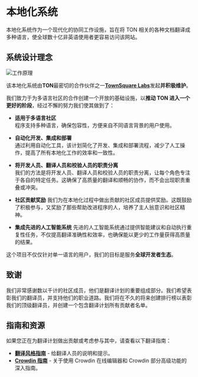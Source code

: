 # 本地化系统

本地化系统作为一个现代化的协同工作设施，旨在将 TON 相关的各种文档翻译成多种语言，使全球数十亿非英语使用者更容易访问该网站。

## 系统设计理念

![工作原理](/img/localizationProgramGuideline/localization-program.png)

该本地化系统由**TON**最密切的合作伙伴之一[**TownSquare Labs**](https://github.com/TownSquareXYZ)发起**并积极维护**。

我们致力于为多语言社区的合作创建一个开放的基础设施，以**推动 TON 进入一个更好的阶段**，经过不懈的努力我们使其做到了：

- **适用于多语言社区**\
  程序支持多种语言，确保包容性，方便来自不同语言背景的用户使用。

- **自动化开发、集成和部署**\
  通过利用自动化工具，该计划简化了开发、集成和部署流程，减少了人工操作，提高了所有本地化工作的效率和一致性。

- **将开发人员、翻译人员和校验人员的职责分离**\
  我们的方法是将开发人员、翻译人员和校验人员的职责分离，让每个角色专注于各自的特定任务。这确保了高质量的翻译和顺畅的协作，而不会出现职责重叠或冲突。

- **社区贡献奖励**
  我们为在本地化过程中做出贡献的社区成员提供奖励。这既鼓励了积极参与，又奖励了那些帮助改进程序的人，培养了主人翁意识和社区精神。

- **集成先进的人工智能系统**
  先进的人工智能系统通过提供智能建议和自动执行重复性任务，不仅提高翻译准确性和效率，也确保能以更少的工作量获得高质量的结果。

这个项目不仅仅针对单一语言的用户，我们的目标是服务**全球开发者生态**。

## 致谢

我们非常感谢数以千计的社区成员，他们是翻译计划的重要组成部分。我们希望表彰我们的翻译员，并支持他们的职业道路。我们将在不久的将来创建排行榜以表彰我们的顶级翻译员，并创建一个包含翻译计划所有贡献者名单。

## 指南和资源

如果您正在为翻译计划做出贡献或考虑参与其中，请查看以下翻译指南：

- [**翻译风格指南**](/contribute/localization-program/translation-style-guide) - 给翻译人员的说明和提示。
- [**Crowdin 指南**](https://support.crowdin.com/online-editor/) - 关于使用 Crowdin 在线编辑器和 Crowdin 部分高级功能的深入指南。
